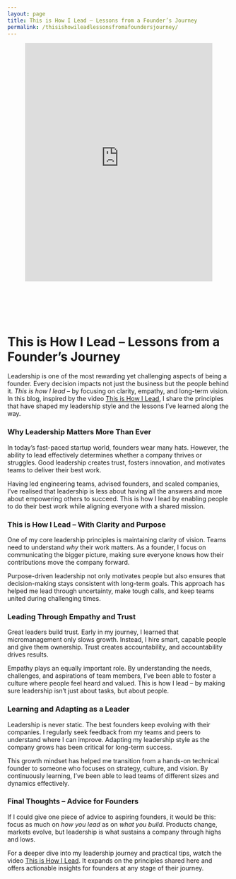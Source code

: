```yaml
---
layout: page
title: This is How I Lead – Lessons from a Founder’s Journey
permalink: /thisishowileadlessonsfromafoundersjourney/
---
```



<div class="wp-block-columns alignwide is-layout-flex wp-container-core-columns-is-layout-8ba3830c wp-block-columns-is-layout-flex" style="margin-top:0;margin-bottom:0;padding-right:0;padding-left:0">
<div class="wp-block-column is-layout-flow wp-block-column-is-layout-flow" style="flex-basis:70%">
<div class="wp-block-group has-global-padding is-layout-constrained wp-block-group-is-layout-constrained"><figure class="alignwide wp-block-post-featured-image" style="padding-bottom:2vh;"><div class="rsfv-shortcode-wrapper" style="clear:both"><div><iframe allow="" class="rsfv-video" frameborder="0" height="540" src="https://www.youtube.com/embed/UJ8r24VBr-U?controls=1&amp;autoplay=0&amp;" width="100%"></iframe></div></div></figure>
<h1 class="alignwide wp-block-post-title has-x-large-font-size">This is How I Lead – Lessons from a Founder’s Journey</h1>
<div aria-hidden="true" class="wp-block-spacer" style="height:var(--wp--preset--spacing--10)"></div>
</div>
<div class="wp-block-group has-global-padding is-layout-constrained wp-block-group-is-layout-constrained"><div class="entry-content alignwide wp-block-post-content has-global-padding is-layout-constrained wp-container-core-post-content-is-layout-a5dd074b wp-block-post-content-is-layout-constrained">
<p>Leadership is one of the most rewarding yet challenging aspects of being a founder. Every decision impacts not just the business but the people behind it. <em>This is how I lead</em> – by focusing on clarity, empathy, and long-term vision. In this blog, inspired by the video <a href="https://www.youtube.com/watch?v=UJ8r24VBr-U" rel="noopener" target="_blank">This is How I Lead</a>, I share the principles that have shaped my leadership style and the lessons I’ve learned along the way.</p>
<h3 class="wp-block-heading">Why Leadership Matters More Than Ever</h3>
<p>In today’s fast-paced startup world, founders wear many hats. However, the ability to lead effectively determines whether a company thrives or struggles. Good leadership creates trust, fosters innovation, and motivates teams to deliver their best work.</p>
<p>Having led engineering teams, advised founders, and scaled companies, I’ve realised that leadership is less about having all the answers and more about empowering others to succeed. This is how I lead  by enabling people to do their best work while aligning everyone with a shared mission.</p>
<h3 class="wp-block-heading">This is How I Lead – With Clarity and Purpose</h3>
<p>One of my core leadership principles is maintaining clarity of vision. Teams need to understand <em>why</em> their work matters. As a founder, I focus on communicating the bigger picture, making sure everyone knows how their contributions move the company forward.</p>
<p>Purpose-driven leadership not only motivates people but also ensures that decision-making stays consistent with long-term goals. This approach has helped me lead through uncertainty, make tough calls, and keep teams united during challenging times.</p>
<h3 class="wp-block-heading">Leading Through Empathy and Trust</h3>
<p>Great leaders build trust. Early in my journey, I learned that micromanagement only slows growth. Instead, I hire smart, capable people and give them ownership. Trust creates accountability, and accountability drives results.</p>
<p>Empathy plays an equally important role. By understanding the needs, challenges, and aspirations of team members, I’ve been able to foster a culture where people feel heard and valued. This is how I lead – by making sure leadership isn’t just about tasks, but about people.</p>
<h3 class="wp-block-heading">Learning and Adapting as a Leader</h3>
<p>Leadership is never static. The best founders keep evolving with their companies. I regularly seek feedback from my teams and peers to understand where I can improve. Adapting my leadership style as the company grows has been critical for long-term success.</p>
<p>This growth mindset has helped me transition from a hands-on technical founder to someone who focuses on strategy, culture, and vision. By continuously learning, I’ve been able to lead teams of different sizes and dynamics effectively.</p>
<h3 class="wp-block-heading">Final Thoughts – Advice for Founders</h3>
<p>If I could give one piece of advice to aspiring founders, it would be this: focus as much on <em>how you lead</em> as on <em>what you build</em>. Products change, markets evolve, but leadership is what sustains a company through highs and lows.</p>
<p>For a deeper dive into my leadership journey and practical tips, watch the video <a href="https://www.youtube.com/watch?v=UJ8r24VBr-U" rel="noopener" target="_blank">This is How I Lead</a>. It expands on the principles shared here and offers actionable insights for founders at any stage of their journey.</p>
<!--— Calendly inline widget begin ---->


<!--— Calendly inline widget end ---->
</div></div>
</div>
<div class="wp-block-column is-layout-flow wp-block-column-is-layout-flow" style="flex-basis:30%"></div>
</div>

